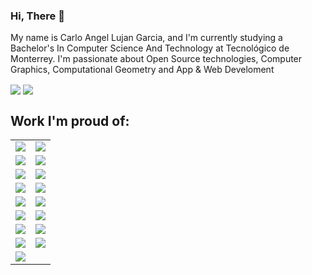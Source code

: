 ### Hi, There 👋
My name is Carlo Angel Lujan Garcia, and I'm currently studying a Bachelor's In Computer Science And Technology at Tecnológico de Monterrey.
I'm passionate about Open Source technologies, Computer Graphics, Computational Geometry and App & Web Develoment


<a>
  <img align="center" src="https://github-readme-stats.vercel.app/api?username=CarloLj&show_icons=true&theme=radical" />
</a>
<a>
  <img align="center" src="https://github-readme-stats.vercel.app/api/top-langs/?username=CarloLj&langs_count=20&hide_progress=true" />
</a>

## Work I'm proud of:

<table>
  <tr>
      <td><img src="https://github-readme-stats.vercel.app/api/pin/?username=CarloLj&repo=pokesafari-ruby"></td>
      <td><img src="https://github-readme-stats.vercel.app/api/pin/?username=CarloLj&repo=rails-blog"></td>
  </tr>
  <tr>
      <td><img src="https://github-readme-stats.vercel.app/api/pin/?username=CarloLj&repo=CLog-App"></td>
      <td><img src="https://github-readme-stats.vercel.app/api/pin/?username=CarloLj&repo=CLog-API"></td>
  </tr>
  <tr>
      <td><img src="https://github-readme-stats.vercel.app/api/pin/?username=CarloLj&repo=FreshCo"></td>
      <td><img src="https://github-readme-stats.vercel.app/api/pin/?username=CarloLj&repo=TC2038"></td>
  </tr>
  <tr>
      <td><img src="https://github-readme-stats.vercel.app/api/pin/?username=CarloLj&repo=Geriatrik-API"></td>
      <td><img src="https://github-readme-stats.vercel.app/api/pin/?username=CarloLj&repo=Geriatrik"></td>
  </tr>
  
  <tr>
      <td><img src="https://github-readme-stats.vercel.app/api/pin/?username=CarloLj&repo=BoomMoon"></td>
      <td><img src="https://github-readme-stats.vercel.app/api/pin/?username=CarloLj&repo=Forerunner_Cam"></td>
  </tr>
  <tr>
      <td><img src="https://github-readme-stats.vercel.app/api/pin/?username=CarloLj&repo=Attendance-plus"></td>
      <td><img src="https://github-readme-stats.vercel.app/api/pin/?username=CarloLj&repo=DataStructures-Algorithms"></td>
  </tr>
  <tr>
      <td><img src="https://github-readme-stats.vercel.app/api/pin/?username=CarloLj&repo=Likestagram"></td>
      <td><img src="https://github-readme-stats.vercel.app/api/pin/?username=CarloLj&repo=ReTwitter"></td>
  </tr>
  <tr>
      <td><img src="https://github-readme-stats.vercel.app/api/pin/?username=CarloLj&repo=Flixter"></td>
      <td><img src="https://github-readme-stats.vercel.app/api/pin/?username=CarloLj&repo=Pincident"></td>
  </tr>
  <tr>
      <td> <img src="https://github-readme-stats.vercel.app/api/pin/?username=CarloLj&repo=OSID_Project_Final"></td>
  </tr>
